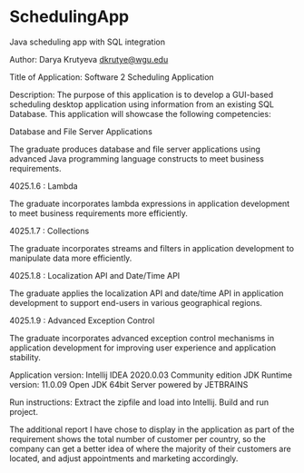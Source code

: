 # SchedulingApp
Java scheduling app with SQL integration

Author: Darya Krutyeva dkrutye@wgu.edu

Title of Application: Software 2 Scheduling Application

Description: The purpose of this application is to develop a GUI-based scheduling desktop application using information from an existing SQL Database.
This application will showcase the following competencies:

Database and File Server Applications

The graduate produces database and file server applications using advanced Java programming language constructs to meet business requirements.

4025.1.6 : Lambda

The graduate incorporates lambda expressions in application development to meet business requirements more efficiently.

4025.1.7 : Collections

The graduate incorporates streams and filters in application development to manipulate data more efficiently.

4025.1.8 : Localization API and Date/Time API

The graduate applies the localization API and date/time API in application development to support end-users in various geographical regions.

4025.1.9 : Advanced Exception Control

The graduate incorporates advanced exception control mechanisms in application development for improving user experience and application stability.

Application version: Intellij IDEA 2020.0.03 Community edition
JDK Runtime version: 11.0.09 Open JDK 64bit Server powered by JETBRAINS


Run instructions: Extract the zipfile and load into Intellij. Build and run project.

The additional report I have chose to display in the application as part of the requirement shows the total number of customer per country, so the company
can get a better idea of where the majority of their customers are located, and adjust appointments and marketing accordingly.






